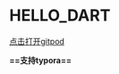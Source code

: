 # HELLO_DART

[点击打开gitpod](https://gitpod.io#https://github.com/Singawe/HELLO_DART)

**==支持typora==**
